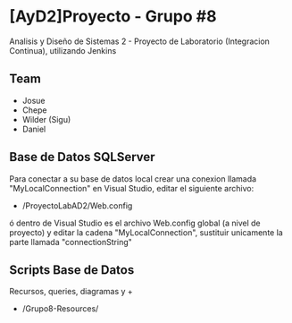 # [AyD2]Proyecto - Grupo \#8
Analisis y Diseño de Sistemas 2 - Proyecto de Laboratorio (Integracion Continua), utilizando Jenkins

## Team
- Josue
- Chepe
- Wilder (Sigu)
- Daniel

## Base de Datos SQLServer
Para conectar a su base de datos local crear una conexion llamada "MyLocalConnection" en Visual Studio, editar el siguiente archivo:
- /ProyectoLabAD2/Web.config

ó dentro de Visual Studio es el archivo Web.config global (a nivel de proyecto) y editar la cadena "MyLocalConnection", sustituir unicamente la parte llamada "connectionString"

## Scripts Base de Datos
Recursos, queries, diagramas y +
- /Grupo8-Resources/